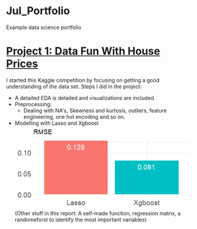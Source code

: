# Jul_Portfolio
Example data science portfolio

# [Project 1: Data Fun With House Prices](https://github.com/JulMeh/Data-fun-with-house-prices) 
I started this Kaggle competition by focusing on getting a good understanding of the data set. Steps I did in the project:
* A detailed EDA is detailed and visualizations are included.
* Preprocessing:
  * Dealing with NA's, Skewness and kurtosis, outliers, feature engineering, one hot encoding and so on.
* Modelling with Lasso and Xgboost
![](/images/houseprice.png)
(Other stuff in this report: A self-made function, regression matrix, a randomeforst to identify the most important variables) 
